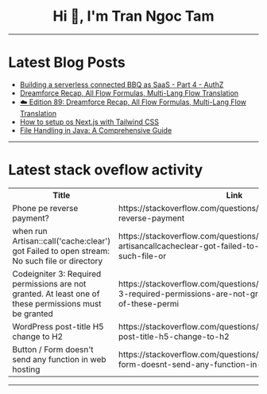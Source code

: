 <h1 align="center">Hi 👋, I'm Tran Ngoc Tam</h1>

---

# Latest Blog Posts 
<!-- BLOG-POST-LIST:START -->
- [Building a serverless connected BBQ as SaaS - Part 4 - AuthZ](https://dev.to/aws-heroes/building-a-serverless-connected-bbq-as-saas-part-4-authz-81e)
- [Dreamforce Recap, All Flow Formulas, Multi-Lang Flow Translation](https://dev.to/sfdcnews/dreamforce-recap-all-flow-formulas-multi-lang-flow-translation-1fj0)
- [☁️ Edition 89: Dreamforce Recap, All Flow Formulas, Multi-Lang Flow Translation](https://dev.to/sfdcnews/edition-89-dreamforce-recap-all-flow-formulas-multi-lang-flow-translation-2eed)
- [How to setup os Next.js with Tailwind CSS](https://dev.to/04anilr/how-to-setup-os-nextjs-with-tailwind-css-24on)
- [File Handling in Java: A Comprehensive Guide](https://dev.to/be11amer/file-handling-in-java-a-comprehensive-guide-3nn2)
<!-- BLOG-POST-LIST:END -->

---

# Latest stack oveflow activity
<table>
  <tr><th>Title</th><th>Link</th></tr>
  <!-- STACKOVERFLOW:START --><tr><td>Phone pe reverse payment?</td><td>https://stackoverflow.com/questions/79017031/phone-pe-reverse-payment</td></tr><tr><td>when run Artisan::call&lpar;&#39;cache:clear&#39;&rpar; got Failed to open stream: No such file or directory</td><td>https://stackoverflow.com/questions/79017028/when-run-artisancallcacheclear-got-failed-to-open-stream-no-such-file-or</td></tr><tr><td>Codeigniter 3: Required permissions are not granted. At least one of these permissions must be granted</td><td>https://stackoverflow.com/questions/79016904/codeigniter-3-required-permissions-are-not-granted-at-least-one-of-these-permi</td></tr><tr><td>WordPress post-title H5 change to H2</td><td>https://stackoverflow.com/questions/79016782/wordpress-post-title-h5-change-to-h2</td></tr><tr><td>Button / Form doesn&#39;t send any function in web hosting</td><td>https://stackoverflow.com/questions/79016726/button-form-doesnt-send-any-function-in-web-hosting</td></tr><!-- STACKOVERFLOW:END -->
</table>

---


